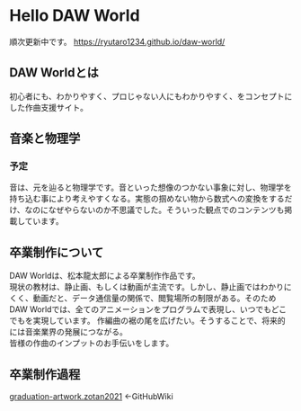 # Hello DAW World
順次更新中です。
https://ryutaro1234.github.io/daw-world/

## DAW Worldとは
初心者にも、わかりやすく、プロじゃない人にもわかりやすく、をコンセプトにした作曲支援サイト。

## 音楽と物理学
### 予定
音は、元を辿ると物理学です。音といった想像のつかない事象に対し、物理学を持ち込む事により考えやすくなる。実態の掴めない物から数式への変換をするだけ、なのになぜやらないのか不思議でした。そういった観点でのコンテンツも掲載しています。

## 卒業制作について
DAW Worldは、松本龍太郎による卒業制作作品です。<br />
現状の教材は、静止画、もしくは動画が主流です。しかし、静止画ではわかりにくく、動画だと、データ通信量の関係で、閲覧場所の制限がある。そのためDAW Worldでは、全てのアニメーションをプログラムで表現し、いつでもどこでもを実現しています。
作編曲の裾の尾を広げたい。そうすることで、将来的には音楽業界の発展につながる。<br />
皆様の作曲のインプットのお手伝いをします。

## 卒業制作過程
[graduation-artwork.zotan2021](https://github.com/ryutaro1234/graduation-artwork.zotan2021/wiki) ←GitHubWiki
